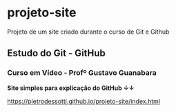 # projeto-site
 Projeto de um site criado durante o curso de Git e Github


## Estudo do Git - GitHub 

### Curso em Vídeo - Profº Gustavo Guanabara

**Site simples para explicação do GitHub ↓↓**

<a href="https://pietrodessotti.github.io/projeto-site/index.html" target="_blank">https://pietrodessotti.github.io/projeto-site/index.html</a>